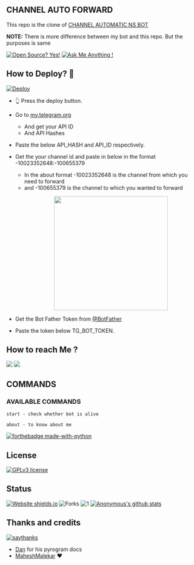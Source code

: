 ## CHANNEL AUTO FORWARD
This repo is the clone of [CHANNEL AUTOMATIC NS BOT](https://telegram.dog/Autoforward_Nsbot)

**NOTE:** There is more difference between my bot and this repo. But the purposes is same


[![Open Source? Yes!](https://badgen.net/badge/Open%20Source%20%3F/Yes%21/blue?icon=github)](https://github.com/Ns-AnoNymouS/TG-CONVERT-BOT/tree/main)
[![Ask Me Anything !](https://img.shields.io/badge/Ask%20me-anything-1abc9c.svg)](https://telegram.dog/Ns_AnoNymouS)

## How to Deploy? 🤔
[![Deploy](https://www.herokucdn.com/deploy/button.svg)](https://heroku.com/deploy?template=https://github.com/arclonebot/auto-caption-bot/tree/main)
- 👆 Press the deploy button.

- Go to  [my.telegram.org](https://my.telegram.org/)
     - And get your API ID
     - And API Hashes

- Paste the below API_HASH and API_ID respectively.

- Get the your channel id and paste in below in the format -10023352648:-100655379
     - In the about format -10023352648 is the channel from which you need to forward 
     - and -100655379 is the channel to which you wanted to forward 
[<p align="center"><img src="https://telegra.ph/file/2130bae31fa168ae57224.jpg" width="300">](https://telegram.dog/Ns_bot_updates)

- Get the Bot Father Token from [@BotFather](https://telegram.dog/botfather)

- Paste the token below TG_BOT_TOKEN.




## How to reach Me ?
<a href="https://telegram.dog/Ns_bot_updates"><img src="https://img.shields.io/badge/Join-Telegram%20Channel-red.svg?logo=Telegram"></a>
<a href="https://telegram.dog/Ns_Bot_supporters"><img src="https://img.shields.io/badge/Join-Telegram%20Group-blue.svg?logo=telegram"></a>

## COMMANDS
### AVAILABLE COMMANDS 
```
start - check whether bot is alive 

about - to know about me
```

[![forthebadge made-with-python](http://ForTheBadge.com/images/badges/made-with-python.svg)](https://www.python.org/)

## License
[![GPLv3 license](https://img.shields.io/badge/License-GPLv3-blue.svg)](https://github.com/Ns-AnoNymouS/TG-CONVERT-BOT/blob/main/LICENSE)

## Status
[![Website shields.io](https://img.shields.io/website-up-down-green-red/http/shields.io.svg)](https://github.com/Ns-AnoNymouS/TG-CONVERT-BOT/tree/main)
![Forks](https://img.shields.io/github/forks/Ns-AnoNymouS/TG-CONVERT-BOT)
![1](https://github-readme-stats.vercel.app/api/top-langs/?username=Ns-AnoNymouS&theme=blue-green)
[![Anonymous's github stats](https://github-readme-stats.vercel.app/api?username=Ns-AnoNymouS&theme=blue-green)](https://github.com/anuraghazra/github-readme-stats)


## Thanks and credits
[![saythanks](https://img.shields.io/badge/say-thanks-ff69b4.svg)](https://saythanks.io/to/kennethreitz)
- [Dan](https://telegram.dog/haskell) for his pyrogram docs
- [MaheshMalekar](https://telegram.dog/MaheshMalekar) ❤
